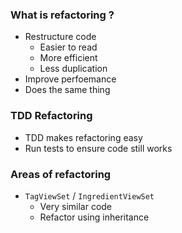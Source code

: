 ### What is refactoring ?
- Restructure code
	- Easier to read
	- More efficient
	- Less duplication
- Improve perfoemance
- Does the same thing

### TDD Refactoring
- TDD makes refactoring easy
- Run tests to ensure code still works

### Areas of refactoring
- `TagViewSet` / `IngredientViewSet`
	- Very similar code
	- Refactor using inheritance
